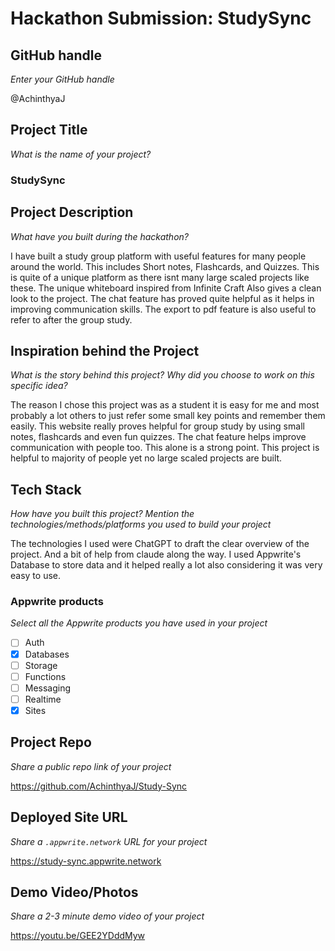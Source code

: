 # Hackathon Submission: StudySync

## GitHub handle
_Enter your GitHub handle_

@AchinthyaJ

## Project Title
_What is the name of your project?_
### StudySync

## Project Description    
_What have you built during the hackathon?_

I have built a study group platform with useful features for many people around the world. This includes Short notes, Flashcards, and Quizzes. This is quite of a unique platform as there isnt many large scaled projects like these. The unique whiteboard inspired from Infinite Craft Also gives a clean look to the project. The chat feature has proved quite helpful as it helps in improving communication skills. The export to pdf feature is also useful to refer to after the group study. 

## Inspiration behind the Project  
_What is the story behind this project? Why did you choose to work on this specific idea?_

The reason I chose this project was as a student it is easy for me and most probably a lot others to just refer some small key points and remember them easily. This website really proves helpful for group study by using small notes, flashcards and even fun quizzes. The chat feature helps improve communication with people too. This alone is a strong point. This project is helpful to majority of people yet no large scaled projects are built. 



## Tech Stack    
_How have you built this project? Mention the technologies/methods/platforms you used to build your project_

The technologies I used were ChatGPT to draft the clear overview of the project.
And a bit of help from claude along the way. I used Appwrite's Database to store data and 
it helped really a lot also considering it was very easy to use.
<!--
The technologies I used...
-->

### Appwrite products
_Select all the Appwrite products you have used in your project_

<!--
Update the checkbox to [x] for the products used.

e.g.:

- [x] Auth 
-->

- [ ] Auth
- [x] Databases
- [ ] Storage
- [ ] Functions
- [ ] Messaging
- [ ] Realtime
- [x] Sites

## Project Repo  
_Share a public repo link of your project_


https://github.com/AchinthyaJ/Study-Sync



## Deployed Site URL
_Share a `.appwrite.network` URL for your project_


https://study-sync.appwrite.network


## Demo Video/Photos  
_Share a 2-3 minute demo video of your project_

https://youtu.be/GEE2YDddMyw

